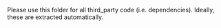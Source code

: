 Please use this folder for all third_party code (i.e. dependencies). Ideally, these are extracted automatically.
